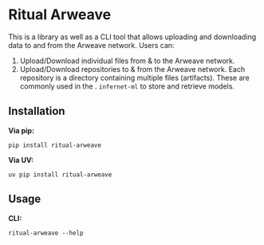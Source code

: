# Ritual Arweave

This is a library as well as a CLI tool that allows uploading and downloading data to
and from the Arweave network. Users can:

1. Upload/Download individual files from & to the Arweave network.
2. Upload/Download repositories to & from the Arweave network. Each repository is a
   directory containing multiple files (artifacts). These are commonly used in the
. `infernet-ml` to store and retrieve models.

## Installation

**Via pip:**

```
pip install ritual-arweave
```

**Via UV:**

```
uv pip install ritual-arweave
```

## Usage

**CLI:**

```
ritual-arweave --help
```
